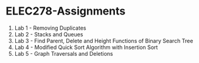 # ELEC278-Assignments

1) Lab 1 - Removing Duplicates
2) Lab 2 - Stacks and Queues
3) Lab 3 - Find Parent, Delete and Height Functions of Binary Search Tree
4) Lab 4 - Modified Quick Sort Algorithm with Insertion Sort
5) Lab 5 - Graph Traversals and Deletions
